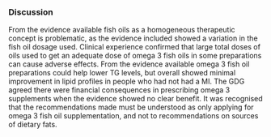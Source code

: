 ### Discussion
From the evidence available fish oils as a homogeneous therapeutic concept is problematic, as the evidence included showed a variation in the fish oil dosage used. Clinical experience confirmed that large total doses of oils used to get an adequate dose of omega 3 fish oils in some preparations can cause adverse effects. From the evidence available omega 3 fish oil preparations could help lower TG levels, but overall showed minimal improvement in lipid profiles in people who had not had a MI. The GDG agreed there were financial consequences in prescribing omega 3 supplements when the evidence showed no clear benefit.
It was recognised that the recommendations made must be understood as only applying for omega 3 fish oil supplementation, and not to recommendations on sources of dietary fats.
